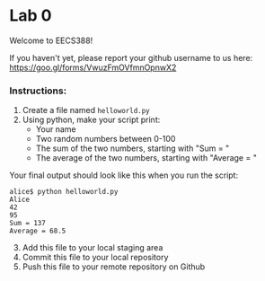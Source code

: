 # Lab 0

Welcome to EECS388!

If you haven't yet, please report your github username to us here: https://goo.gl/forms/VwuzFmOVfmnOpnwX2

### Instructions:

1. Create a file named `helloworld.py`
2. Using python, make your script print:
    - Your name
    - Two random numbers between 0-100
    - The sum of the two numbers, starting with "Sum = "
    - The average of the two numbers, starting with "Average = "
    
  Your final output should look like this when you run the script:
  ```
  alice$ python helloworld.py
  Alice
  42
  95
  Sum = 137
  Average = 68.5
  ```
3. Add this file to your local staging area
4. Commit this file to your local repository
5. Push this file to your remote repository on Github
